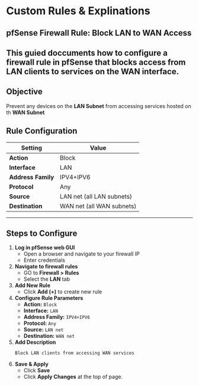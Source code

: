 # Custom Rules & Explinations

## pfSense Firewall Rule: Block LAN to WAN Access
This guied doccuments how to configure a firewall rule in **pfSense** that blocks access from LAN clients to services on the WAN interface.
---

## Objective
Prevent any devices on the **LAN Subnet** from accessing services hosted on th **WAN Subnet**

## Rule Configuration
| Setting              | Value                             |
|----------------------|-----------------------------------|
|**Action**            | Block                             |
|**Interface**         | LAN                               |
|**Address Family**    | IPV4+IPV6                         |
|**Protocol**          | Any                               |
|**Source**            | LAN net (all LAN subnets)         |
|**Destination**       | WAN net (all WAN subnets)         |

---
## Steps to Configure
1. **Log in pfSense web GUI**
     - Open a browser and navigate to your firewall IP
     - Enter credentials
2. **Navigate to firewall rules**
     - GO to **Firewall > Rules**
     - Select the **LAN** tab
3. **Add New Rule**
     - Click **Add (+)** to create new rule
4. **Configure Rule Parameters**
     - **Action:** `Block`
     - **Interface:** `LAN`
     - **Address Family:** `IPV4+IPV6`
     - **Protocol:** `Any`
     - **Source:** `LAN net`
     - **Destination:** `WAN net`
5. **Add Description**
   ```text
   Block LAN clients from accessing WAN services
   ```
6. **Save & Apply**
     - Click **Save**
     - Click **Apply Changes** at the top of page.
